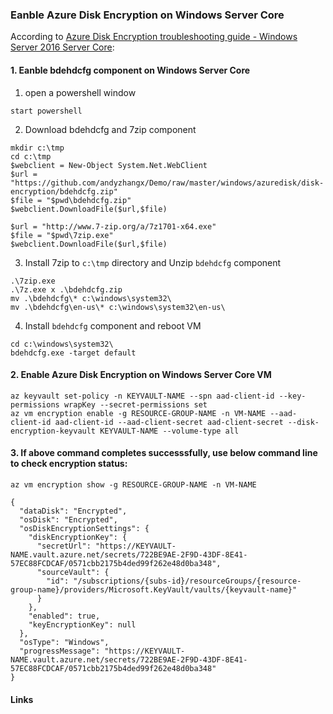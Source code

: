 ### Eanble Azure Disk Encryption on Windows Server Core
According to [Azure Disk Encryption troubleshooting guide - Windows Server 2016 Server Core](https://docs.microsoft.com/en-us/azure/security/azure-security-disk-encryption-tsg#troubleshooting-windows-server-2016-server-core):
#### 1. Eanble bdehdcfg component on Windows Server Core
1) open a powershell window
```
start powershell
```
2) Download bdehdcfg and 7zip component 
```
mkdir c:\tmp
cd c:\tmp
$webclient = New-Object System.Net.WebClient
$url = "https://github.com/andyzhangx/Demo/raw/master/windows/azuredisk/disk-encryption/bdehdcfg.zip"
$file = "$pwd\bdehdcfg.zip"
$webclient.DownloadFile($url,$file)

$url = "http://www.7-zip.org/a/7z1701-x64.exe"
$file = "$pwd\7zip.exe"
$webclient.DownloadFile($url,$file)
```
3) Install 7zip to `c:\tmp` directory and Unzip `bdehdcfg` component
```
.\7zip.exe
.\7z.exe x .\bdehdcfg.zip 
mv .\bdehdcfg\* c:\windows\system32\
mv .\bdehdcfg\en-us\* c:\windows\system32\en-us\
```

4) Install `bdehdcfg` component and reboot VM
```
cd c:\windows\system32\
bdehdcfg.exe -target default
```

#### 2. Enable Azure Disk Encryption on Windows Server Core VM
```
az keyvault set-policy -n KEYVAULT-NAME --spn aad-client-id --key-permissions wrapKey --secret-permissions set
az vm encryption enable -g RESOURCE-GROUP-NAME -n VM-NAME --aad-client-id aad-client-id --aad-client-secret aad-client-secret --disk-encryption-keyvault KEYVAULT-NAME --volume-type all
```

#### 3. If above command completes successsfully, use below command line to check encryption status:
```
az vm encryption show -g RESOURCE-GROUP-NAME -n VM-NAME
```

```
{
  "dataDisk": "Encrypted",
  "osDisk": "Encrypted",
  "osDiskEncryptionSettings": {
    "diskEncryptionKey": {
      "secretUrl": "https://KEYVAULT-NAME.vault.azure.net/secrets/722BE9AE-2F9D-43DF-8E41-57EC88FCDCAF/0571cbb2175b4ded99f262e48d0ba348",
      "sourceVault": {
        "id": "/subscriptions/{subs-id}/resourceGroups/{resource-group-name}/providers/Microsoft.KeyVault/vaults/{keyvault-name}"
      }
    },
    "enabled": true,
    "keyEncryptionKey": null
  },
  "osType": "Windows",
  "progressMessage": "https://KEYVAULT-NAME.vault.azure.net/secrets/722BE9AE-2F9D-43DF-8E41-57EC88FCDCAF/0571cbb2175b4ded99f262e48d0ba348"
}
```

#### Links

